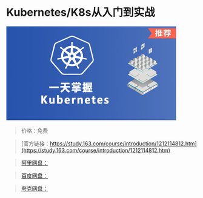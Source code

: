 # Kubernetes/K8s从入门到实战

![img](../../../assets/study163/free/15cc63b79f4043aca861e7495f0a50be.jpg)

> 价格：免费

> [官方链接：https://study.163.com/course/introduction/1212114812.htm](https://study.163.com/course/introduction/1212114812.htm)

> [阿里网盘：]()

> [百度网盘：]()

> [夸克网盘：]()
